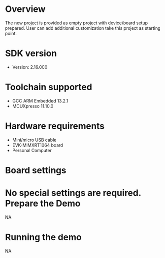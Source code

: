 Overview
========
The new project is provided as empty project with device/board setup prepared. User can add additional customization take this project as starting point.


SDK version
===========
- Version: 2.16.000

Toolchain supported
===================
- GCC ARM Embedded  13.2.1
- MCUXpresso  11.10.0

Hardware requirements
=====================
- Mini/micro USB cable
- EVK-MIMXRT1064 board
- Personal Computer

Board settings
==============
No special settings are required.
Prepare the Demo
================
NA

Running the demo
================
NA

